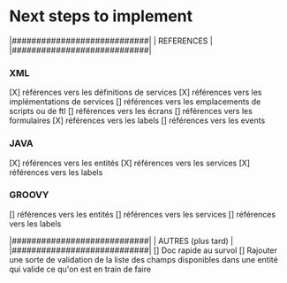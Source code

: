 Next steps to implement
===
|############################|
|       REFERENCES           |
|############################|
### XML
[X] références vers les définitions de services
[X] références vers les implémentations de services
[] références vers les emplacements de scripts ou de ftl
[] références vers les écrans
[] références vers les formulaires
[X] références vers les labels
[] références vers les events

### JAVA
[X] références vers les entités
[X] références vers les services
[X] références vers les labels

### GROOVY
[] références vers les entités
[] références vers les services
[] références vers les labels

|############################|
|      AUTRES (plus tard)    |
|############################|
[] Doc rapide au survol
[] Rajouter une sorte de validation de la liste des champs disponibles dans une entité qui valide ce qu'on est en train de faire
